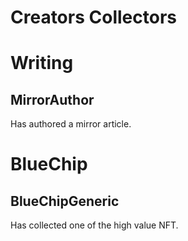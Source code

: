 # Creators Collectors

# Writing
## MirrorAuthor

Has authored a mirror article.

# BlueChip
## BlueChipGeneric

Has collected one of the high value NFT.